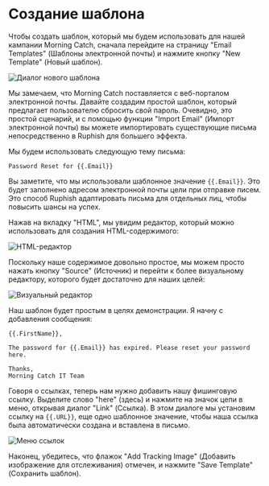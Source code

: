 # Создание шаблона

Чтобы создать шаблон, который мы будем использовать для нашей кампании Morning Catch, сначала перейдите на страницу "Email Templates" (Шаблоны электронной почты) и нажмите кнопку "New Template" (Новый шаблон).

![Диалог нового шаблона](https://imgur.com/FPqcZOG.png)

Мы замечаем, что Morning Catch поставляется с веб-порталом электронной почты. Давайте создадим простой шаблон, который предлагает пользователю сбросить свой пароль. Очевидно, это простой сценарий, и с помощью функции "Import Email" (Импорт электронной почты) вы можете импортировать существующие письма непосредственно в Ruphish для большего эффекта.

Мы будем использовать следующую тему письма:

```text
Password Reset for {{.Email}}
```

Вы заметите, что мы использовали шаблонное значение `{{.Email}}`. Это будет заполнено адресом электронной почты цели при отправке писем. Это способ Ruphish адаптировать письма для отдельных лиц, чтобы повысить шансы на успех.

Нажав на вкладку "HTML", мы увидим редактор, который можно использовать для создания HTML-содержимого:

![HTML-редактор](https://imgur.com/rZN827r.png)

Поскольку наше содержимое довольно простое, мы можем просто нажать кнопку "Source" (Источник) и перейти к более визуальному редактору, которого будет достаточно для наших целей:

![Визуальный редактор](https://imgur.com/elue6xK.png)

Наш шаблон будет простым в целях демонстрации. Я начну с добавления сообщения:

```text
{{.FirstName}},

The password for {{.Email}} has expired. Please reset your password here.

Thanks,
Morning Catch IT Team
```

Говоря о ссылках, теперь нам нужно добавить нашу фишинговую ссылку. Выделите слово "here" (здесь) и нажмите на значок цепи в меню, открывая диалог "Link" (Ссылка). В этом диалоге мы установим ссылку на `{{.URL}}`, еще одно шаблонное значение, чтобы наша ссылка была автоматически создана и вставлена в письмо.

![Меню ссылок](http://imgur.com/sWLOxbg.png)

Наконец, убедитесь, что флажок "Add Tracking Image" (Добавить изображение для отслеживания) отмечен, и нажмите "Save Template" (Сохранить шаблон).

